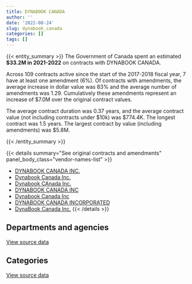 ```yaml
---
title: DYNABOOK CANADA
author: ''
date: '2022-08-24'
slug: dynabook_canada
categories: []
tags: []
---
```


<script src="/rmarkdown-libs/htmlwidgets/htmlwidgets.js"></script>
<link href="/rmarkdown-libs/datatables-css/datatables-crosstalk.css" rel="stylesheet" />
<script src="/rmarkdown-libs/datatables-binding/datatables.js"></script>
<script src="/rmarkdown-libs/jquery/jquery-3.6.0.min.js"></script>
<link href="/rmarkdown-libs/dt-core-bootstrap/css/dataTables.bootstrap.min.css" rel="stylesheet" />
<link href="/rmarkdown-libs/dt-core-bootstrap/css/dataTables.bootstrap.extra.css" rel="stylesheet" />
<script src="/rmarkdown-libs/dt-core-bootstrap/js/jquery.dataTables.min.js"></script>
<script src="/rmarkdown-libs/dt-core-bootstrap/js/dataTables.bootstrap.min.js"></script>
<link href="/rmarkdown-libs/crosstalk/css/crosstalk.min.css" rel="stylesheet" />
<script src="/rmarkdown-libs/crosstalk/js/crosstalk.min.js"></script>
<script src="/rmarkdown-libs/htmlwidgets/htmlwidgets.js"></script>
<link href="/rmarkdown-libs/datatables-css/datatables-crosstalk.css" rel="stylesheet" />
<script src="/rmarkdown-libs/datatables-binding/datatables.js"></script>
<script src="/rmarkdown-libs/jquery/jquery-3.6.0.min.js"></script>
<link href="/rmarkdown-libs/dt-core-bootstrap/css/dataTables.bootstrap.min.css" rel="stylesheet" />
<link href="/rmarkdown-libs/dt-core-bootstrap/css/dataTables.bootstrap.extra.css" rel="stylesheet" />
<script src="/rmarkdown-libs/dt-core-bootstrap/js/jquery.dataTables.min.js"></script>
<script src="/rmarkdown-libs/dt-core-bootstrap/js/dataTables.bootstrap.min.js"></script>
<link href="/rmarkdown-libs/crosstalk/css/crosstalk.min.css" rel="stylesheet" />
<script src="/rmarkdown-libs/crosstalk/js/crosstalk.min.js"></script>

{{< entity_summary >}}
The Government of Canada spent an estimated **\$33.2M in 2021-2022** on contracts with DYNABOOK CANADA.

Across 109 contracts active since the start of the 2017-2018 fiscal year, 7 have at least one amendment (6%). Of contracts with amendments, the average increase in dollar value was 83% and the average number of amendments was 1.29. Cumulatively these amendments represent an increase of \$7.0M over the original contract values.

The average contract duration was 0.37 years, and the average contract value (not including contracts under \$10k) was \$774.4K. The longest contract was 1.5 years. The largest contract by value (including amendments) was \$5.8M.

{{< /entity_summary >}}

{{< details summary="See original contracts and amendments" panel_body_class="vendor-names-list" >}}
- [DYNABOOK CANADA INC.](https://search.open.canada.ca/en/ct/?sort=contract_value_f%20desc&page=1&search_text=%22DYNABOOK%20CANADA%20INC.%22)
- [Dynabook Canada Inc.](https://search.open.canada.ca/en/ct/?sort=contract_value_f%20desc&page=1&search_text=%22Dynabook%20Canada%20Inc.%22)
- [Dynabook CAnada Inc.](https://search.open.canada.ca/en/ct/?sort=contract_value_f%20desc&page=1&search_text=%22Dynabook%20CAnada%20Inc.%22)
- [DYNABOOK CANADA INC](https://search.open.canada.ca/en/ct/?sort=contract_value_f%20desc&page=1&search_text=%22DYNABOOK%20CANADA%20INC%22)
- [Dynabook Canada Inc](https://search.open.canada.ca/en/ct/?sort=contract_value_f%20desc&page=1&search_text=%22Dynabook%20Canada%20Inc%22)
- [DYNABOOK CANADA INCORPORATED](https://search.open.canada.ca/en/ct/?sort=contract_value_f%20desc&page=1&search_text=%22DYNABOOK%20CANADA%20INCORPORATED%22)
- [DynaBook Canada Inc.](https://search.open.canada.ca/en/ct/?sort=contract_value_f%20desc&page=1&search_text=%22DynaBook%20Canada%20Inc.%22)
{{< /details >}}

## Departments and agencies

<div id="htmlwidget-1" style="width:100%;height:auto;" class="datatables html-widget"></div>
<script type="application/json" data-for="htmlwidget-1">{"x":{"style":"bootstrap","filter":"none","vertical":false,"data":[["<a href=\"/departments/aafc-aac/\">Agriculture and Agri-Food Canada<\/a>","<a href=\"/departments/aandc-aadnc/\">Crown-Indigenous Relations and Northern Affairs Canada<\/a>","<a href=\"/departments/cbsa-asfc/\">Canada Border Services Agency<\/a>","<a href=\"/departments/cgc-ccg/\">Canadian Grain Commission<\/a>","<a href=\"/departments/cic/\">Immigration, Refugees and Citizenship Canada<\/a>","<a href=\"/departments/cihr-irsc/\">Canadian Institutes of Health Research<\/a>","<a href=\"/departments/cra-arc/\">Canada Revenue Agency<\/a>","<a href=\"/departments/csc-scc/\">Correctional Service of Canada<\/a>","<a href=\"/departments/dfatd-maecd/\">Global Affairs Canada<\/a>","<a href=\"/departments/dfo-mpo/\">Fisheries and Oceans Canada<\/a>","<a href=\"/departments/dnd-mdn/\">National Defence<\/a>","<a href=\"/departments/ec/\">Environment and Climate Change Canada<\/a>","<a href=\"/departments/hc-sc/\">Health Canada<\/a>","<a href=\"/departments/ic/\">Innovation, Science and Economic Development Canada<\/a>","<a href=\"/departments/irb-cisr/\">Immigration and Refugee Board of Canada<\/a>","<a href=\"/departments/isc-sac/\">Indigenous Services Canada<\/a>","<a href=\"/departments/nrc-cnrc/\">National Research Council Canada<\/a>","<a href=\"/departments/nrcan-rncan/\">Natural Resources Canada<\/a>","<a href=\"/departments/pbc-clcc/\">Parole Board of Canada<\/a>","<a href=\"/departments/pco-bcp/\">Privy Council Office<\/a>","<a href=\"/departments/rcmp-grc/\">Royal Canadian Mounted Police<\/a>","<a href=\"/departments/tsb-bst/\">Transportation Safety Board of Canada<\/a>"],[null,2115374.25,2632092.17,null,null,null,32618.58,2354302.45,null,null,5726794.28,null,null,null,null,344735.3,null,374518.38,105994,null,75389.06,null],[null,null,1784412.68,32726.4,2503294.34,null,null,762933.96,4952366.26,null,961782.22,5035218.3,7688499.66,665796,null,2000929.17,null,null,167658.1,62586.2,825657.5,33419.09],[51609.36,15519,2022826.93,null,3984683.73,135572.88,null,2811702.2,2306951.5,679371,4629038.11,1489070.33,8335337.13,3994098,1807638.4,null,104836.46,656006.81,null,null,null,137429.84]],"container":"<table class=\"table table-striped table-hover row-border order-column display\">\n  <thead>\n    <tr>\n      <th>Department<\/th>\n      <th>2019-2020<\/th>\n      <th>2020-2021<\/th>\n      <th>2021-2022<\/th>\n    <\/tr>\n  <\/thead>\n<\/table>","options":{"order":[[3,"desc"]],"pageLength":10,"autoWidth":true,"columnDefs":[{"targets":1,"render":"function(data, type, row, meta) {\n    return type !== 'display' ? data : DTWidget.formatCurrency(data, \"$\", 2, 3, \",\", \".\", true, null);\n  }"},{"targets":2,"render":"function(data, type, row, meta) {\n    return type !== 'display' ? data : DTWidget.formatCurrency(data, \"$\", 2, 3, \",\", \".\", true, null);\n  }"},{"targets":3,"render":"function(data, type, row, meta) {\n    return type !== 'display' ? data : DTWidget.formatCurrency(data, \"$\", 2, 3, \",\", \".\", true, null);\n  }"},{"width":"16%","targets":[1,2,3]},{"className":"dt-right","targets":[1,2,3]}],"orderClasses":false}},"evals":["options.columnDefs.0.render","options.columnDefs.1.render","options.columnDefs.2.render"],"jsHooks":[]}</script>
<p class="text-right">
<a href="https://github.com/GoC-Spending/contracts-data/tree/main/data/out/vendors/dynabook_canada/summary_by_fiscal_year_by_department.csv" class="source-data-link btn btn-link">View source data</a>
</p>

## Categories

<div id="htmlwidget-2" style="width:100%;height:auto;" class="datatables html-widget"></div>
<script type="application/json" data-for="htmlwidget-2">{"x":{"style":"bootstrap","filter":"none","vertical":false,"data":[["<a href=\"/categories/11_defence/\">Defence<\/a>","<a href=\"/categories/3_information_technology/\">Information technology<\/a>"],[5726794.28,8035024.19],[961782.22,26515497.66],[4629038.11,28532653.57]],"container":"<table class=\"table table-striped table-hover row-border order-column display\">\n  <thead>\n    <tr>\n      <th>Category<\/th>\n      <th>2019-2020<\/th>\n      <th>2020-2021<\/th>\n      <th>2021-2022<\/th>\n    <\/tr>\n  <\/thead>\n<\/table>","options":{"order":[[3,"desc"]],"dom":"t","pageLength":30,"autoWidth":true,"columnDefs":[{"targets":1,"render":"function(data, type, row, meta) {\n    return type !== 'display' ? data : DTWidget.formatCurrency(data, \"$\", 2, 3, \",\", \".\", true, null);\n  }"},{"targets":2,"render":"function(data, type, row, meta) {\n    return type !== 'display' ? data : DTWidget.formatCurrency(data, \"$\", 2, 3, \",\", \".\", true, null);\n  }"},{"targets":3,"render":"function(data, type, row, meta) {\n    return type !== 'display' ? data : DTWidget.formatCurrency(data, \"$\", 2, 3, \",\", \".\", true, null);\n  }"},{"width":"16%","targets":[1,2,3]},{"className":"dt-right","targets":[1,2,3]}],"orderClasses":false,"lengthMenu":[10,25,30,50,100]}},"evals":["options.columnDefs.0.render","options.columnDefs.1.render","options.columnDefs.2.render"],"jsHooks":[]}</script>
<p class="text-right">
<a href="https://github.com/GoC-Spending/contracts-data/tree/main/data/out/vendors/dynabook_canada/summary_by_fiscal_year_by_category.csv" class="source-data-link btn btn-link">View source data</a>
</p>
